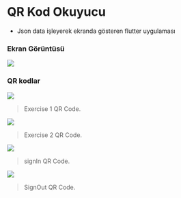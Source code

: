 # QR Kod Okuyucu
- Json data işleyerek ekranda gösteren flutter uygulaması

### Ekran Görüntüsü

![](https://i.ibb.co/25kC8dv/0ff43144-5eb2-4a59-a2a0-18f252181770.jpg)

### QR kodlar



![](https://i.ibb.co/C8KPjHh/Exercise1.png)

> Exercise 1 QR Code.

![](https://i.ibb.co/D8Lfs7p/Exercise2.png)

>Exercise 2 QR Code.

![](https://i.ibb.co/JpDD9Q1/signIn.png)

> signIn QR Code.

![](https://i.ibb.co/RS2MZjv/SignOut.png)

> SignOut QR Code.




